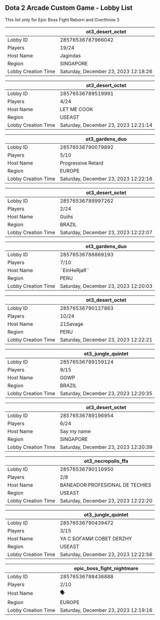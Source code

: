 ## Dota 2 Arcade Custom Game - Lobby List

This list only for Epic Boss Fight Reborn and Overthrow 3

|  | ot3_desert_octet |
| ------ | ------ |
| Lobby ID | 28576536787966042 |
| Players | 19/24 |
| Host Name | Jagindas |
| Region | SINGAPORE |
| Lobby Creation Time | Saturday, December 23, 2023 12:18:26 |


|  | ot3_desert_octet |
| ------ | ------ |
| Lobby ID | 28576536789519991 |
| Players | 4/24 |
| Host Name | LET ME COOK |
| Region | USEAST |
| Lobby Creation Time | Saturday, December 23, 2023 12:21:14 |


|  | ot3_gardens_duo |
| ------ | ------ |
| Lobby ID | 28576536790079892 |
| Players | 5/10 |
| Host Name | Progressive Retard |
| Region | EUROPE |
| Lobby Creation Time | Saturday, December 23, 2023 12:22:16 |


|  | ot3_desert_octet |
| ------ | ------ |
| Lobby ID | 28576536789997262 |
| Players | 2/24 |
| Host Name | Guihs |
| Region | BRAZIL |
| Lobby Creation Time | Saturday, December 23, 2023 12:22:07 |


|  | ot3_gardens_duo |
| ------ | ------ |
| Lobby ID | 28576536788869193 |
| Players | 7/10 |
| Host Name | ¨EinHeRjaR¨ |
| Region | PERU |
| Lobby Creation Time | Saturday, December 23, 2023 12:20:03 |


|  | ot3_desert_octet |
| ------ | ------ |
| Lobby ID | 28576536790127863 |
| Players | 10/24 |
| Host Name | 21Savage |
| Region | PERU |
| Lobby Creation Time | Saturday, December 23, 2023 12:22:21 |


|  | ot3_jungle_quintet |
| ------ | ------ |
| Lobby ID | 28576536789159124 |
| Players | 9/15 |
| Host Name | GGWP |
| Region | BRAZIL |
| Lobby Creation Time | Saturday, December 23, 2023 12:20:35 |


|  | ot3_desert_octet |
| ------ | ------ |
| Lobby ID | 28576536789196954 |
| Players | 6/24 |
| Host Name | Say my name |
| Region | SINGAPORE |
| Lobby Creation Time | Saturday, December 23, 2023 12:20:39 |


|  | ot3_necropolis_ffa |
| ------ | ------ |
| Lobby ID | 28576536790116950 |
| Players | 2/8 |
| Host Name | BANEADOR PROFESIONAL DE TECHIES |
| Region | USEAST |
| Lobby Creation Time | Saturday, December 23, 2023 12:22:20 |


|  | ot3_jungle_quintet |
| ------ | ------ |
| Lobby ID | 28576536790439472 |
| Players | 3/15 |
| Host Name | YA C БOГAMИ COВET DERZHY |
| Region | USEAST |
| Lobby Creation Time | Saturday, December 23, 2023 12:22:56 |


|  | epic_boss_fight_nightmare |
| ------ | ------ |
| Lobby ID | 28576536788436888 |
| Players | 2/10 |
| Host Name | 🗣 |
| Region | EUROPE |
| Lobby Creation Time | Saturday, December 23, 2023 12:19:16 |


